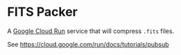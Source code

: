 # FITS Packer

A [Google Cloud Run](https://cloud.google.com/run/) service that will compress `.fits` files.


See https://cloud.google.com/run/docs/tutorials/pubsub
